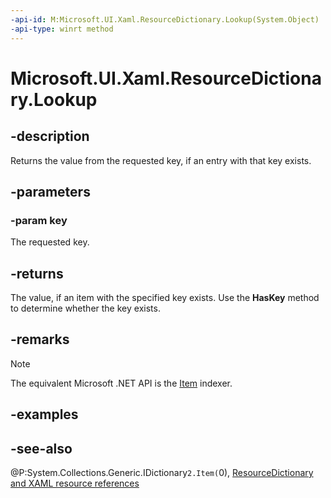 ```yaml
---
-api-id: M:Microsoft.UI.Xaml.ResourceDictionary.Lookup(System.Object)
-api-type: winrt method
---
```


<!-- Method syntax
public object Lookup(System.Object key)
-->

# Microsoft.UI.Xaml.ResourceDictionary.Lookup

## -description
Returns the value from the requested key, if an entry with that key exists.

## -parameters
### -param key
The requested key.

## -returns
The value, if an item with the specified key exists. Use the **HasKey** method to determine whether the key exists.

## -remarks
> [!NOTE]
> The equivalent Microsoft .NET  API is the [Item](resourcedictionary_item.md) indexer.

## -examples

## -see-also
@P:System.Collections.Generic.IDictionary`2.Item(`0), [ResourceDictionary and XAML resource references](/windows/apps/design/style/xaml-resource-dictionary)
